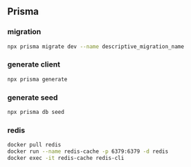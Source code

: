 ## Prisma

### migration

```sh
npx prisma migrate dev --name descriptive_migration_name
```

### generate client

```sh
npx prisma generate
```

### generate seed

```sh
npx prisma db seed
```

### redis

```sh
docker pull redis
docker run --name redis-cache -p 6379:6379 -d redis
docker exec -it redis-cache redis-cli
```
